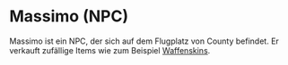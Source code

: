 # Massimo (NPC)

Massimo ist ein NPC, der sich auf dem Flugplatz von County befindet.
Er verkauft zufällige Items wie zum Beispiel [Waffenskins](../../items/weapons/waffenskins.md).
